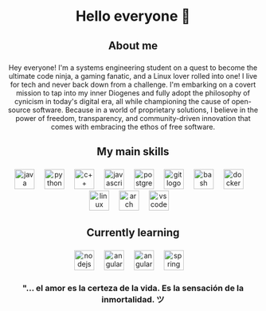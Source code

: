 # <h1 align="center">Hello everyone 👋</h1>

###

<h2 align="center">About me</h2>

###

<p align="center">Hey everyone! I'm a systems engineering student on a quest to become the ultimate code ninja, a gaming fanatic,
and a Linux lover rolled into one! I live for tech and never back down from a challenge. I'm embarking on a covert mission 
to tap into my inner Diogenes and fully adopt the philosophy of cynicism in today's digital era, all while championing the 
cause of open-source software. Because in a world of proprietary solutions, I believe in the power of freedom, transparency,
and community-driven innovation that comes with embracing the ethos of free software.</p>

###

<h2 align="center">My main skills</h2>

###

<div align="center">
  <img src="https://cdn.jsdelivr.net/gh/devicons/devicon/icons/java/java-original.svg"  height="40" alt="java logo" />
  <img width="12" />
  <img src="https://cdn.jsdelivr.net/gh/devicons/devicon/icons/python/python-original.svg"  height="40" alt="python logo" />
  <img width="12" />
  <img src="https://cdn.jsdelivr.net/gh/devicons/devicon/icons/cplusplus/cplusplus-original.svg"  height="40" alt="c++ logo" />
  <img width="12" />
  <img src="https://cdn.jsdelivr.net/gh/devicons/devicon/icons/javascript/javascript-original.svg"  height="40" alt="javascript logo" />
  <img width="12" />
  <img src="https://cdn.jsdelivr.net/gh/devicons/devicon/icons/postgresql/postgresql-original.svg"  height="40" alt="postgresql logo" />
  <img width="12" />
  <img src="https://cdn.jsdelivr.net/gh/devicons/devicon/icons/git/git-original.svg"  height="40" alt="git logo" />
  <img width="12" />
  <img src="https://cdn.jsdelivr.net/gh/devicons/devicon/icons/bash/bash-original.svg"  height="40" alt="bash logo" />
  <img width="12" />
  <img src="https://cdn.jsdelivr.net/gh/devicons/devicon/icons/docker/docker-original.svg"  height="40" alt="docker logo" />
  <img width="12" />
  <img src="https://cdn.jsdelivr.net/gh/devicons/devicon/icons/linux/linux-original.svg"  height="40" alt="linux logo" />
  <img width="12" />
  <img src="https://cdn.jsdelivr.net/gh/devicons/devicon/icons/archlinux/archlinux-original.svg"  height="40" alt="arch linux logo" />
  <img width="12" />
  <img src="https://cdn.jsdelivr.net/gh/devicons/devicon/icons/vscode/vscode-original.svg"  height="40" alt="vs code logo" />
  <img width="12" />
</div>

###

<h2 align="center">Currently learning</h2>

###

<div align="center">
  
  <img src="https://cdn.jsdelivr.net/gh/devicons/devicon/icons/nodejs/nodejs-original.svg"  height="40" alt="nodejs logo" />
  <img width="12" />
  <img src="https://cdn.jsdelivr.net/gh/devicons/devicon/icons/react/react-original.svg"  height="40" alt="angular logo" />
  <img width="12" />
  <img src="https://cdn.jsdelivr.net/gh/devicons/devicon/icons/angularjs/angularjs-original.svg"  height="40" alt="angular logo" />
  <img width="12" />
  <img src="https://cdn.jsdelivr.net/gh/devicons/devicon/icons/spring/spring-original.svg"  height="40" alt="spring logo" />
  <img width="12" />
</div>

###

<h3 align="center"> "... el amor es la certeza de la vida. Es la sensación de la inmortalidad. ツ</h3>

